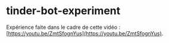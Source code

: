 # tinder-bot-experiment

Expérience faite dans le cadre de cette vidéo : [https://youtu.be/ZmtSfognYus](https://youtu.be/ZmtSfognYus).
